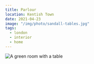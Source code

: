```yaml
---
title: Parlour
location: Kentish Town
date: 2021-04-23
image: "/img/photo/sandall-tables.jpg"
tags:
  - london
  - interior
  - home
---
```


![A green room with a table](/img/photo/sandall-tables.jpg)
